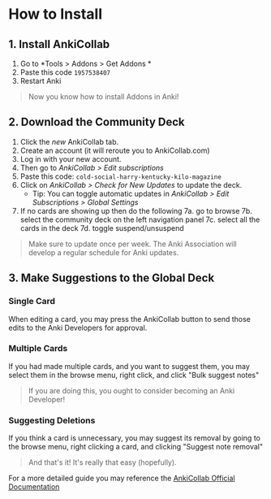 # How to Install

## 1. Install AnkiCollab
1. Go to *Tools > Addons > Get Addons *
2. Paste this code `1957538407`
2. Restart Anki

> Now you know how to install Addons in Anki!

## 2. Download the Community Deck

1. Click the *new* AnkiCollab tab. 
2. Create an account (it will reroute you to AnkiCollab.com)
3. Log in with your new account.
4. Then go to *AnkiCollab > Edit subscriptions*
5. Paste this code: `cold-social-harry-kentucky-kilo-magazine`
6. Click on *AnkiCollab > Check for New Updates* to update the deck.
    -  Tip: You can toggle automatic updates in *AnkiCollab > Edit Subscriptions > Global Settings*
7. If no cards are showing up then do the following 
    7a. go to browse
    7b. select the community deck on the left navigation panel
    7c. select all the cards in the deck
    7d. toggle suspend/unsuspend 

> Make sure to update once per week. The Anki Association will develop a regular schedule for Anki updates.

## 3. Make Suggestions to the Global Deck

### Single Card
When editing a card, you may press the AnkiCollab button to send those edits to the Anki Developers for approval.

### Multiple Cards
If you had made multiple cards, and you want to suggest them, you may select them in the browse menu, right click, and click "Bulk suggest notes"

> If you are doing this, you ought to consider becoming an Anki Developer!

### Suggesting Deletions
If you think a card is unnecessary, you may suggest its removal by going to the browse menu, right clicking a card, and clicking "Suggest note removal"

> And that's it! It's really that easy (hopefully).

For a more detailed guide you may reference the [AnkiCollab Official Documentation](https://github.com/CravingCrates/AnkiCollab-Plugin/blob/main/getting_started_subscriber.md)